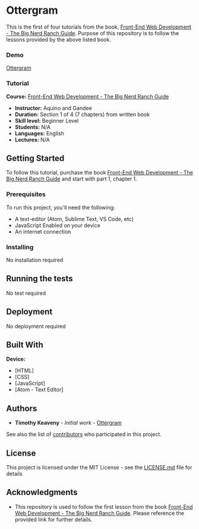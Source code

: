 [_metadata_:title]:- "Ottergram"
[_metadata_:author]:- "Mr. Robot"
[_metadata_:date]:- "December 30, 2018"

# Ottergram

This is the first of four tutorials from the book, [Front-End Web Development - The Big Nerd Ranch Guide](https://www.bignerdranch.com/books/front-end-web-development/). Purpose of this repository is to follow the lessons provided by the above listed book.

### Demo

[Ottergram](https://harlemtraveler.github.io/Ottergram/)

### Tutorial

**Course:** [Front-End Web Development - The Big Nerd Ranch Guide](https://www.bignerdranch.com/books/front-end-web-development/)
* **Instructor:** Aquino and Gandee
* **Duration:** Section 1 of 4 (7 chapters) from written book
* **Skill level:** Beginner Level
* **Students:** N/A
* **Languages:** English
* **Lectures:** N/A

## Getting Started

To follow this tutorial, purchase the book [Front-End Web Development - The Big Nerd Ranch Guide](https://www.bignerdranch.com/books/front-end-web-development/) and start with part 1, chapter 1.

### Prerequisites

To run this project, you'll need the following:
* A text-editor (Atom, Sublime Text, VS Code, etc)
* JavaScript Enabled on your device
* An internet connection

### Installing

No installation required

## Running the tests

No test required

## Deployment

No deployment required

## Built With

**Device:**
* [HTML]
* [CSS]
* [JavaScript]
* [Atom - Text Editor]

## Authors

* **Timothy Keaveny** - *Initial work* - [Ottergram](https://github.com/harlemtraveler/Ottergram)

See also the list of [contributors](https://github.com/harlemtraveler/Ottergram/contributors) who participated in this project.

## License

This project is licensed under the MIT License - see the [LICENSE.md](LICENSE.md) file for details

## Acknowledgments

* This repository is used to follow the first lesson from the book [Front-End Web Development - The Big Nerd Ranch Guide](https://www.bignerdranch.com/books/front-end-web-development/). Please reference the provided link for further details.
